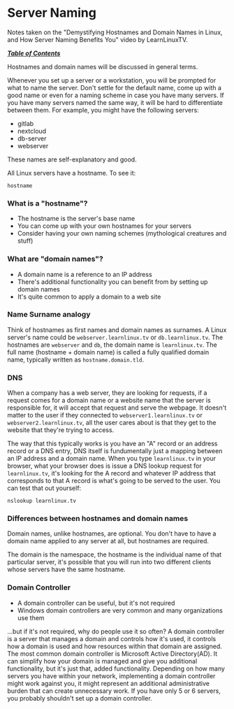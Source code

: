 # Server Naming

Notes taken on the "Demystifying Hostnames and Domain Names in Linux, and How
Server Naming Benefits You" video by LearnLinuxTV.

[***Table of Contents***](/README.md)

Hostnames and domain names will be discussed in general terms.

Whenever you set up a server or a workstation, you will be prompted for what to
name the server. Don't settle for the default name, come up with a good name or
even for a naming scheme in case you have many servers. If you have many
servers named the same way, it will be hard to differentiate between them. For
example, you might have the following servers:

- gitlab
- nextcloud
- db-server
- webserver

These names are self-explanatory and good.

All Linux servers have a hostname. To see it:

    hostname

### What is a "hostname"?

- The hostname is the server's base name
- You can come up with your own hostnames for your servers
- Consider having your own naming schemes (mythological creatures and stuff)

### What are "domain names"?

- A domain name is a reference to an IP address
- There's additional functionality you can benefit from by setting up domain
  names
- It's quite common to apply a domain to a web site

### Name Surname analogy

Think of hostnames as first names and domain names as surnames. A Linux
server's name could be `webserver.learnlinux.tv` or `db.learnlinux.tv`. The
hostnames are `webserver` and `db`, the domain name is `learnlinux.tv`. The
full name (hostname + domain name) is called a fully qualified domain name,
typically written as `hostname.domain.tld`. 

### DNS

When a company has a web server, they are looking for requests, if a request
comes for a domain name or a website name that the server is responsible for,
it will accept that request and serve the webpage. It doesn't matter to the
user if they connected to `webserver1.learnlinux.tv` or
`webserver2.learnlinux.tv`, all the user cares about is that they get to the 
website that they're trying to access.

The way that this typically works is you have an "A" record or an address
record or a DNS entry, DNS itself is fundumentally just a mapping between an IP
address and a domain name. When you type `learnlinux.tv` in your browser, what
your browser does is issue a DNS lookup request for `learnlinux.tv`, it's
looking for the A record and whatever IP address that corresponds to that A
record is what's going to be served to the user. You can test that out
yourself:

    nslookup learnlinux.tv

### Differences between hostnames and domain names

Domain names, unlike hostnames, are optional. You don't have to have a domain 
name applied to any server at all, but hostnames are required. 

The domain is the namespace, the hostname is the individual name of that
particular server, it's possible that you will run into two different clients
whose servers have the same hostname.

### Domain Controller

- A domain controller can be useful, but it's not required
- Windows domain controllers are very common and many organizations use them

...but if it's not required, why do people use it so often? A domain controller
is a server that manages a domain and controls how it's used, it controls how a
domain is used and how resources within that domain are assigned. The most
common domain controller is Microsoft Active Directory(AD). It can simplify how
your domain is managed and give you additional functionality, but it's just
that, added functionality. Depending on how many servers you have within your
network, implementing a domain controller might work against you, it might
represent an additional administrative burden that can create unnecessary work.
If you have only 5 or 6 servers, you probably shouldn't set up a domain
controller.

